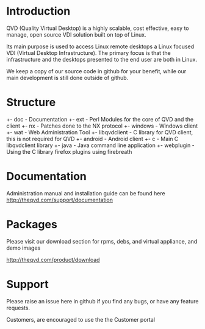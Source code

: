 Introduction
============
QVD (Quality Virtual Desktop) is a highly scalable, cost effective, easy to manage, open source VDI solution built on top of Linux.

Its main purpose is used to access Linux remote desktops a Linux focused VDI (Virtual Desktop Infrastructure). The primary focus is that the infrastructure and the desktops presented to the end user are both in Linux.

We keep a copy of our source code in github for your benefit, while our main development is still done outside of github.

Structure
=========

 +- doc     - Documentation
 +- ext     - Perl Modules for the core of QVD and the client
 +- nx      - Patches done to the NX protocol
 +- windows - Windows client
 +- wat     - Web Administration Tool
 +- libqvdclient - C library for QVD client, this is not required for QVD
  +- android - Android client
  +- c - Main C libqvdclient library
  +- java - Java command line application
  +- webplugin - Using the C library firefox plugins using firebreath


Documentation
=============
Administration manual and installation guide can be found here http://theqvd.com/support/documentation

Packages
========
Please visit our download section for rpms, debs, and virtual appliance, and demo images

http://theqvd.com/product/download

Support
=======
Please raise an issue here in github if you find any bugs, or have any feature requests.

Customers, are encouraged to use the the Customer portal

